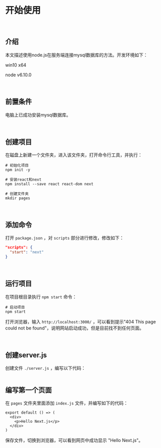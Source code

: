 # 开始使用

​	

## 介绍

本文描述使用node.js在服务端连接mysql数据库的方法。开发环境如下：

win10 x64

node v6.10.0

​	

## 前置条件

电脑上已成功安装mysql数据库。

​	

## 创建项目

在磁盘上新建一个文件夹，进入该文件夹，打开命令行工具，并执行：

```shell
# 初始化项目
npm init -y

# 安装react和next
npm install --save react react-dom next

# 创建文件夹
mkdir pages
```

​	

## 添加命令

打开 `package.json` ，对 `scripts` 部分进行修改，修改如下：

```json
"scripts": {
  "start": "next"
}
```

​		

## 运行项目

在项目根目录执行 `npm start` 命令：

```shell
# 启动项目
npm start
```

打开浏览器，输入 `http://localhost:3000/` ，可以看到提示"404 This page could not be found"，说明网站启动成功，但是目前找不到任何页面。

​	

## 创建server.js

创建文件 `./server.js` ，编写以下代码：

```jsx

```





## 编写第一个页面

在 `pages` 文件夹里面添加 `index.js` 文件，并编写如下的代码：

```react
export default () => (
  <div>
    <p>Hello Next.js</p>
  </div>
)
```

保存文件，切换到浏览器，可以看到网页中成功显示 "Hello Next.js"。
